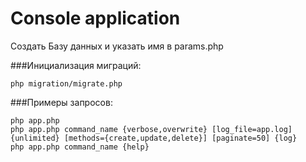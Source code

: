 Console application
===============================

Создать Базу данных и указать имя в params.php

###Инициализация миграций:
```
php migration/migrate.php
```
###Примеры запросов:

```
php app.php
php app.php command_name {verbose,overwrite} [log_file=app.log] {unlimited} [methods={create,update,delete}] [paginate=50] {log}
php app.php command_name {help}
```